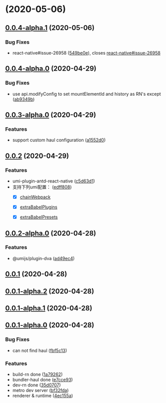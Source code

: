 # [](https://github.com/xuyuanxiang/umi-react-native/compare/v0.0.4-alpha.1...v) (2020-05-06)



## [0.0.4-alpha.1](https://github.com/xuyuanxiang/umi-react-native/compare/v0.0.4-alpha.0...v0.0.4-alpha.1) (2020-05-06)


### Bug Fixes

* react-native#issue-26958 ([549be0e](https://github.com/xuyuanxiang/umi-react-native/commit/549be0e7d6818a0ae97a2e4c23947eb2665a9308)), closes [react-native#issue-26958](https://github.com/react-native/issues/issue-26958)



## [0.0.4-alpha.0](https://github.com/xuyuanxiang/umi-react-native/compare/v0.0.3-alpha.0...v0.0.4-alpha.0) (2020-04-29)


### Bug Fixes

* use api.modifyConfig to set mountElementId and history as RN's except ([ab9349b](https://github.com/xuyuanxiang/umi-react-native/commit/ab9349b399c76eaecc1244ecde104f574ba65654))



## [0.0.3-alpha.0](https://github.com/xuyuanxiang/umi-react-native/compare/v0.0.2...v0.0.3-alpha.0) (2020-04-29)


### Features

* support custom haul configuration ([a1552d0](https://github.com/xuyuanxiang/umi-react-native/commit/a1552d044ad5cb010ad0f2ea9260fa00f913898b))



## [0.0.2](https://github.com/xuyuanxiang/umi-react-native/compare/v0.0.2-alpha.0...v0.0.2) (2020-04-29)


### Features

* umi-plugin-antd-react-native ([c5d63d1](https://github.com/xuyuanxiang/umi-react-native/commit/c5d63d1d87150bbdd4342feba28d147416fb5e9c))
* 支持下列umi配置： ([edff808](https://github.com/xuyuanxiang/umi-react-native/commit/edff80802731bd93df79ce184cd827732fae32f5))
  - [x] [chainWebpack](https://umijs.org/config#chainwebpack)
  - [x] [extraBabelPlugins](https://umijs.org/config#extrababelplugins)
  - [x] [extraBabelPresets](https://umijs.org/config#extrababelpresets)


## [0.0.2-alpha.0](https://github.com/xuyuanxiang/umi-react-native/compare/v0.0.1...v0.0.2-alpha.0) (2020-04-28)


### Features

* @umijs/plugin-dva ([ad49ec4](https://github.com/xuyuanxiang/umi-react-native/commit/ad49ec482a1135b3c6bb6a71ee4a3e67de48bb53))



## [0.0.1](https://github.com/xuyuanxiang/umi-react-native/compare/v0.0.1-alpha.2...v0.0.1) (2020-04-28)



## [0.0.1-alpha.2](https://github.com/xuyuanxiang/umi-react-native/compare/v0.0.1-alpha.1...v0.0.1-alpha.2) (2020-04-28)



## [0.0.1-alpha.1](https://github.com/xuyuanxiang/umi-react-native/compare/v0.0.1-alpha.0...v0.0.1-alpha.1) (2020-04-28)



## [0.0.1-alpha.0](https://github.com/xuyuanxiang/umi-react-native/compare/4ec155a82e0a5391d101ad40c28bbb4cfa78b290...v0.0.1-alpha.0) (2020-04-28)


### Bug Fixes

* can not find haul ([fbf5c13](https://github.com/xuyuanxiang/umi-react-native/commit/fbf5c137507f78243a6838462c834247227c4815))


### Features

* build-rn done ([1a79262](https://github.com/xuyuanxiang/umi-react-native/commit/1a792621c1086ece86c5523cbd9b12581e9695bc))
* bundler-haul done ([e7cce93](https://github.com/xuyuanxiang/umi-react-native/commit/e7cce93e9a85701a55a2200e605091515b55205e))
* dev-rn done ([35d0707](https://github.com/xuyuanxiang/umi-react-native/commit/35d07076bbe5d2675d2a1c2be0f4515332eff282))
* metro dev server ([bf32fda](https://github.com/xuyuanxiang/umi-react-native/commit/bf32fda2e2c58ce73171ce6df0ec8018f9b0d897))
* renderer & runtime ([4ec155a](https://github.com/xuyuanxiang/umi-react-native/commit/4ec155a82e0a5391d101ad40c28bbb4cfa78b290))




